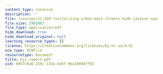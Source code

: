 ```yaml
---
content_type: resource
description: ''
file: /courses/11-439-revitalizing-urban-main-streets-hyde-jackson-square-roslindale-square-boston-spring-2005/6057c6a6258c133aea5f9ea190467f82_hjs_report.pdf
file_size: 2903082
file_type: application/pdf
hide_download: true
hide_download_original: null
learning_resource_types: []
license: https://creativecommons.org/licenses/by-nc-sa/4.0/
ocw_type: OCWFile
resourcetype: Document
title: hjs_report.pdf
uid: 6057c6a6-258c-133a-ea5f-9ea190467f82
---
```

